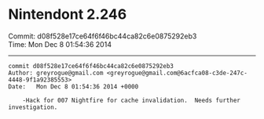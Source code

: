 # Nintendont 2.246
Commit: d08f528e17ce64f6f46bc44ca82c6e0875292eb3  
Time: Mon Dec 8 01:54:36 2014   

-----

```
commit d08f528e17ce64f6f46bc44ca82c6e0875292eb3
Author: greyrogue@gmail.com <greyrogue@gmail.com@6acfca08-c3de-247c-4448-9f1a92385553>
Date:   Mon Dec 8 01:54:36 2014 +0000

    -Hack for 007 Nightfire for cache invalidation.  Needs further investigation.
```

